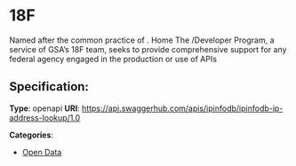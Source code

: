 # 18F


Named after the common practice of . Home The /Developer Program, a service of GSA’s 18F team, seeks to provide comprehensive support for any federal agency engaged in the production or use of APIs

## Specification:
**Type**: openapi
**URI**: https://api.swaggerhub.com/apis/ipinfodb/ipinfodb-ip-address-lookup/1.0


**Categories**:
- [Open Data](https://github.com/apis-list/apis-list#open-data)



